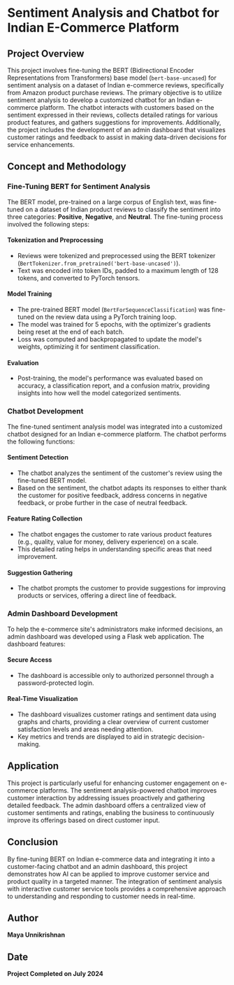# Sentiment Analysis and Chatbot for Indian E-Commerce Platform

## Project Overview

This project involves fine-tuning the BERT (Bidirectional Encoder Representations from Transformers) base model (`bert-base-uncased`) for sentiment analysis on a dataset of Indian e-commerce reviews, specifically from Amazon product purchase reviews. The primary objective is to utilize sentiment analysis to develop a customized chatbot for an Indian e-commerce platform. The chatbot interacts with customers based on the sentiment expressed in their reviews, collects detailed ratings for various product features, and gathers suggestions for improvements. Additionally, the project includes the development of an admin dashboard that visualizes customer ratings and feedback to assist in making data-driven decisions for service enhancements.

## Concept and Methodology

### Fine-Tuning BERT for Sentiment Analysis

The BERT model, pre-trained on a large corpus of English text, was fine-tuned on a dataset of Indian product reviews to classify the sentiment into three categories: **Positive**, **Negative**, and **Neutral**. The fine-tuning process involved the following steps:

#### Tokenization and Preprocessing

- Reviews were tokenized and preprocessed using the BERT tokenizer (`BertTokenizer.from_pretrained('bert-base-uncased')`).
- Text was encoded into token IDs, padded to a maximum length of 128 tokens, and converted to PyTorch tensors.

#### Model Training

- The pre-trained BERT model (`BertForSequenceClassification`) was fine-tuned on the review data using a PyTorch training loop.
- The model was trained for 5 epochs, with the optimizer's gradients being reset at the end of each batch.
- Loss was computed and backpropagated to update the model's weights, optimizing it for sentiment classification.

#### Evaluation

- Post-training, the model's performance was evaluated based on accuracy, a classification report, and a confusion matrix, providing insights into how well the model categorized sentiments.

### Chatbot Development

The fine-tuned sentiment analysis model was integrated into a customized chatbot designed for an Indian e-commerce platform. The chatbot performs the following functions:

#### Sentiment Detection

- The chatbot analyzes the sentiment of the customer's review using the fine-tuned BERT model.
- Based on the sentiment, the chatbot adapts its responses to either thank the customer for positive feedback, address concerns in negative feedback, or probe further in the case of neutral feedback.

#### Feature Rating Collection

- The chatbot engages the customer to rate various product features (e.g., quality, value for money, delivery experience) on a scale.
- This detailed rating helps in understanding specific areas that need improvement.

#### Suggestion Gathering

- The chatbot prompts the customer to provide suggestions for improving products or services, offering a direct line of feedback.

### Admin Dashboard Development

To help the e-commerce site's administrators make informed decisions, an admin dashboard was developed using a Flask web application. The dashboard features:

#### Secure Access

- The dashboard is accessible only to authorized personnel through a password-protected login.

#### Real-Time Visualization

- The dashboard visualizes customer ratings and sentiment data using graphs and charts, providing a clear overview of current customer satisfaction levels and areas needing attention.
- Key metrics and trends are displayed to aid in strategic decision-making.

## Application

This project is particularly useful for enhancing customer engagement on e-commerce platforms. The sentiment analysis-powered chatbot improves customer interaction by addressing issues proactively and gathering detailed feedback. The admin dashboard offers a centralized view of customer sentiments and ratings, enabling the business to continuously improve its offerings based on direct customer input.

## Conclusion

By fine-tuning BERT on Indian e-commerce data and integrating it into a customer-facing chatbot and an admin dashboard, this project demonstrates how AI can be applied to improve customer service and product quality in a targeted manner. The integration of sentiment analysis with interactive customer service tools provides a comprehensive approach to understanding and responding to customer needs in real-time.

## Author

**Maya Unnikrishnan**

## Date

**Project Completed on July 2024**
